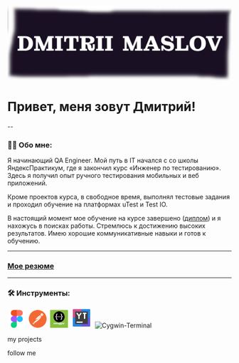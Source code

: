 ![Header](https://github.com/QAMaslov/QAMaslov/blob/main/assets/header_1.jpg)

# Привет, меня зовут Дмитрий!

--

### :man_technologist: Обо мне:

Я начинающий QA Engineer. Мой путь в IT начался с со школы ЯндексПрактикум, где я закончил курс «Инженер по тестированию». Здесь я получил опыт ручного  тестирования мобильных и веб приложений. 

Кроме проектов курса, в свободное время, выполнял тестовые задания и проходил обучение на платформах uTest  и Test IO.

В настоящий момент мое обучение на курсе завершено ([диплом](https://github.com/QAMaslov/QAMaslov/blob/main/assets/Dmitrii%20Maslov_20232QA01427.pdf)) 
и я нахожусь в поисках работы. Стремлюсь к достижению высоких результатов. Имею хорошие коммуникативные навыки и готов к обучению.

---

### [Мое резюме](https://github.com/QAMaslov/QAMaslov/blob/main/assets/DmitriiMaslov_QA_CV.pdf)

---


### 🛠 Инструменты:

<div>
  <img src="https://github.com/devicons/devicon/blob/master/icons/figma/figma-original.svg" title="Figma" alt="Figma" width="40" height="40"/>&nbsp;
  <img src="https://github.com/QAMaslov/QAMaslov/blob/main/assets/icons8-postman-is-the-only-complete-api-development-environment-48.png" title="Postman" alt="Postman" width="40" height="40"/>&nbsp;
 <img src="https://github.com/QAMaslov/QAMaslov/blob/main/assets/swagger-logo-300x300.jpeg" title="Swagger" alt="Swagger" width="40" height="40"/>&nbsp;
  <img src="https://github.com/QAMaslov/QAMaslov/blob/main/assets/youtrack-icon.png" title="Youtrack" alt="Youtack" width="45" height="45"/>&nbsp; <img src="https://github.com/QAMaslov/QAMaslov/blob/main/assets/Cygwin-Terminal.ico" title="Cygwin-Terminal" alt="Cygwin-Terminal" width="50" height="50"/>&nbsp;
</div>



my projects

follow me